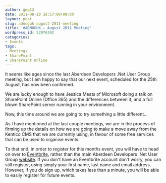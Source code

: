 ```yaml
---
author: gep13
date: 2011-08-10 18:57:00+00:00
layout: post
slug: adnuguk-august-2011-meeting
title: '#ADNUGUK – August 2011 Meeting'
wordpress_id: 52976392
categories:
- Events
tags:
- Meetings
- SharePoint
- SharePoint Online
---
```


It seems like ages since the last Aberdeen Developers .Net User Group meeting, but I am happy to say that our next event, scheduled for the 25th August, has now been confirmed.




We are lucky enough to have Jessica Meats of Microsoft doing a talk on SharePoint Online (Office 365) and the differences between it, and a full blown SharePoint server running in your environment.




Now, this time around we are going to try something a little different…




As I have mentioned at the last couple meetings, we are in the process of firming up the details on how we are going to make a move away from the Kentico CMS that we are currently using, in favour of some free services that can be used to organise events.




To that end, in order to register for this months event, you will have to head on over to [Eventbrite](http://adnuguk.eventbrite.com/), rather than the main Aberdeen Developers .Net User Group [website](http://www.aberdeendevelopers.co.uk/). If you don't have an Eventbrite account don't worry, you can still register, using simply your first name, last name and email address. However, if you do sign up, which takes less than a minute, you will be able to easily register for future events.
